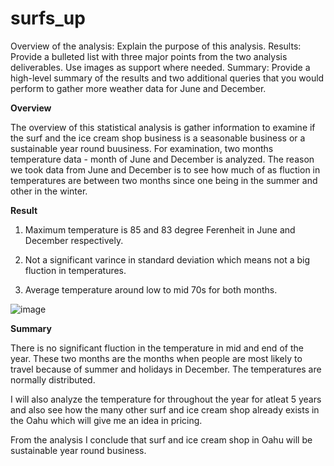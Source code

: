 # surfs_up
Overview of the analysis: Explain the purpose of this analysis.
Results: Provide a bulleted list with three major points from the two analysis deliverables. Use images as support where needed.
Summary: Provide a high-level summary of the results and two additional queries that you would perform to gather more weather data for June and December.


**Overview**

The overview of this statistical analysis is gather information to examine if the surf and the ice cream shop business is a seasonable business or a sustainable year round buusiness. For examination, two months temperature data - month of June and December is analyzed. The reason we took data from June and December is to see how much of as fluction in temperatures are between two months since one being in the summer and other in the winter.

**Result**

1. Maximum temperature is 85 and 83 degree Ferenheit in June and December respectively.

2. Not a significant varince in standard deviation which means not a big fluction in temperatures.

3. Average temperature around low to mid 70s for both months.

![image](https://user-images.githubusercontent.com/67131400/97810738-a7df2780-1c3b-11eb-8946-c1061f7cbe4c.png)

**Summary**

There is no significant fluction in the temperature in mid and end of the year. These two months are the months when people are most likely to travel because of summer and holidays in December. The temperatures are normally distributed. 

I will also analyze the temperature for throughout the year for atleat 5 years and also see how the many other surf and ice cream shop already exists in the Oahu which will give me an idea in pricing.

From the analysis I conclude that surf and ice cream shop in Oahu will be sustainable year round business.
